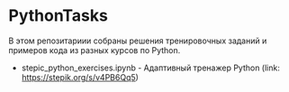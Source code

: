 # PythonTasks

В этом репозитариии собраны решения тренировочных заданий и примеров кода из разных курсов по  Python.

- stepic_python_exercises.ipynb - Адаптивный тренажер Python (link: https://stepik.org/s/v4PB6Qq5)
